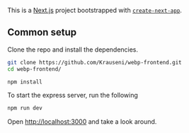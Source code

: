 This is a [Next.js](https://nextjs.org/) project bootstrapped with [`create-next-app`](https://github.com/vercel/next.js/tree/canary/packages/create-next-app).

## Common setup

Clone the repo and install the dependencies.

```bash
git clone https://github.com/Krauseni/webp-frontend.git
cd webp-frontend/
```

```bash
npm install
```

To start the express server, run the following

```bash
npm run dev
```

Open [http://localhost:3000](http://localhost:3000) and take a look around.
